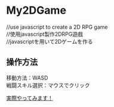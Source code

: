 # My2DGame
//use javascript to create a 2D RPG game <br>
//使用javascript製作2DRPG遊戲 <br>
//javascriptを用いて2Dゲームを作る<br>

## 操作方法
移動方法：WASD <br>
戦闘スキル選択：マウスでクリック

[実際やってみます！](https://shen-game.netlify.app/)
